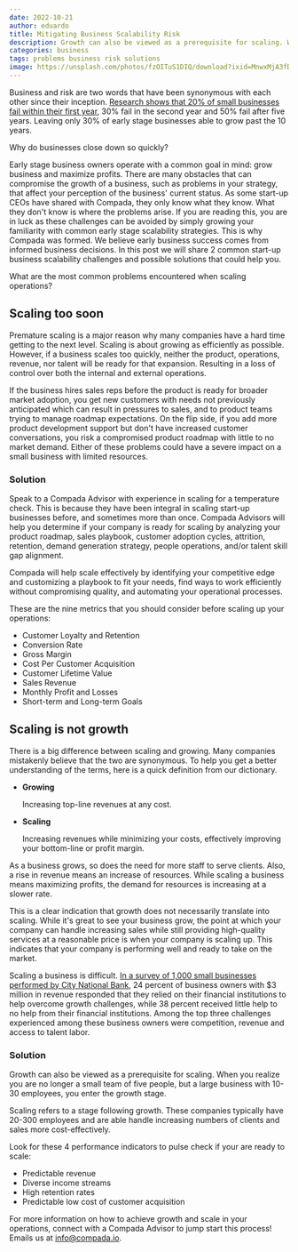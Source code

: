 ```yaml
---
date: 2022-10-21
author: eduardo
title: Mitigating Business Scalability Risk
description: Growth can also be viewed as a prerequisite for scaling. When you realize you are no longer a small team of five people, but a large business with 10-30 employees, you enter the growth stage.
categories: business
tags: problems business risk solutions
image: https://unsplash.com/photos/fzOITuS1DIQ/download?ixid=MnwxMjA3fDB8MXxzZWFyY2h8Mnx8YnVzaW5lc3MlMjBwcm9ibGVtfGVufDB8fHx8MTY2NjIyMDk1NA&force=true&w=1920
---
```


Business and risk are two words that have been synonymous with each other since their inception. [Research shows that 20% of small businesses fail within their first year](https://www.fundera.com/blog/what-percentage-of-small-businesses-fail), 30% fail in the second year and 50% fail after five years. Leaving only 30% of early stage businesses able to grow past the 10 years.

Why do businesses close down so quickly?

Early stage business owners operate with a common goal in mind: grow business and maximize profits. There are many obstacles that can compromise the growth of a business, such as problems in your strategy, that affect your perception of the business' current status. As some start-up CEOs have shared with Compada, they only know what they know. What they don't know is where the problems arise. If you are reading this, you are in luck as these challenges can be avoided by simply growing your familiarity with common early stage scalability strategies. This is why Compada was formed. We believe early business success comes from informed business decisions. In this post we will share 2 common start-up business scalability challenges and possible solutions that could help you.

What are the most common problems encountered when scaling operations?

## Scaling too soon

Premature scaling is a major reason why many companies have a hard time getting to the next level. Scaling is about growing as efficiently as possible. However, if a business scales too quickly, neither the product, operations, revenue, nor talent will be ready for that expansion. Resulting in a loss of control over both the internal and external operations.

If the business hires sales reps before the product is ready for broader market adoption, you get new customers with needs not previously anticipated which can result in pressures to sales, and to product teams trying to manage roadmap expectations. On the flip side, if you add more product development support but don't have increased customer conversations, you risk a compromised product roadmap with little to no market demand. Either of these problems could have a severe impact on a small business with limited resources.

### Solution

Speak to a Compada Advisor with experience in scaling for a temperature check. This is because they have been integral in scaling start-up businesses before, and sometimes more than once. Compada Advisors will help you determine if your company is ready for scaling by analyzing your product roadmap, sales playbook, customer adoption cycles, attrition, retention, demand generation strategy, people operations, and/or talent skill gap alignment.

Compada will help scale effectively by identifying your competitive edge and customizing a playbook to fit your needs, find ways to work efficiently without compromising quality, and automating your operational processes.

These are the nine metrics that you should consider before scaling up your operations:

- Customer Loyalty and Retention
- Conversion Rate
- Gross Margin
- Cost Per Customer Acquisition
- Customer Lifetime Value
- Sales Revenue
- Monthly Profit and Losses
- Short-term and Long-term Goals

## Scaling is not growth

There is a big difference between scaling and growing. Many companies mistakenly believe that the two are synonymous. To help you get a better understanding of the terms, here is a quick definition from our dictionary.

- **Growing**

  Increasing top-line revenues at any cost.

- **Scaling**

  Increasing revenues while minimizing your costs, effectively improving your bottom-line or profit margin.

As a business grows, so does the need for more staff to serve clients. Also, a rise in revenue means an increase of resources. While scaling a business means maximizing profits, the demand for resources is increasing at a slower rate.

This is a clear indication that growth does not necessarily translate into scaling. While it's great to see your business grow, the point at which your company can handle increasing sales while still providing high-quality services at a reasonable price is when your company is scaling up. This indicates that your company is performing well and ready to take on the market.

Scaling a business is difficult. [In a survey of 1,000 small businesses performed by City National Bank](https://www.bizjournals.com/twincities/news/2019/01/24/4-ways-small-businesses-can-overcome-growth.html), 24 percent of business owners with $3 million in revenue responded that they relied on their financial institutions to help overcome growth challenges, while 38 percent received little help to no help from their financial institutions. Among the top three challenges experienced among these business owners were competition, revenue and access to talent labor.

### Solution

Growth can also be viewed as a prerequisite for scaling. When you realize you are no longer a small team of five people, but a large business with 10-30 employees, you enter the growth stage.

Scaling refers to a stage following growth. These companies typically have 20-300 employees and are able handle increasing numbers of clients and sales more cost-effectively.

Look for these 4 performance indicators to pulse check if your are ready to scale:

- Predictable revenue
- Diverse income streams
- High retention rates
- Predictable low cost of customer acquisition

For more information on how to achieve growth and scale in your operations, connect with a Compada Advisor to jump start this process! Emails us at info@compada.io.
